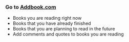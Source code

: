<h3>Go to
<a href="https://priceless-kepler-5be14d.netlify.app">Addbook.com</a>
</h3>
<ul>
<li>Books you are reading right now</li>
<li>Books that you have already finished</li>
<li>Books that you are planning to read in the future</li>
<li>Add comments and quotes to books you are reading</li>
 </ul>
